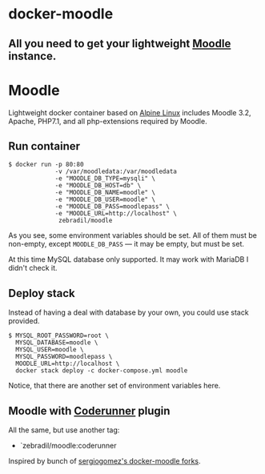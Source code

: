 docker-moodle
===

All you need to get your lightweight [Moodle][moodle] instance.
---

Moodle
===

Lightweight docker container based on [Alpine Linux][alpine] includes Moodle 3.2, Apache,
PHP7.1, and all php-extensions required by Moodle.

Run container
---
```
$ docker run -p 80:80
             -v /var/moodledata:/var/moodledata
             -e "MOODLE_DB_TYPE=mysqli" \
             -e "MOODLE_DB_HOST=db" \
             -e "MOODLE_DB_NAME=moodle" \
             -e "MOODLE_DB_USER=moodle" \
             -e "MOODLE_DB_PASS=moodlepass" \
             -e "MOODLE_URL=http://localhost" \
              zebradil/moodle
```

As you see, some environment variables should be set. All of them must be
non-empty, except `MOODLE_DB_PASS` — it may be empty, but must be set.

At this time MySQL database only supported. It may work with MariaDB I didn't
check it.

Deploy stack
---
Instead of having a deal with database by your own, you could use stack provided.
```
$ MYSQL_ROOT_PASSWORD=root \
  MYSQL_DATABASE=moodle \
  MYSQL_USER=moodle \
  MYSQL_PASSWORD=moodlepass \
  MOODLE_URL=http://localhost \
  docker stack deploy -c docker-compose.yml moodle
```

Notice, that there are another set of environment variables here.

Moodle with [Coderunner][coderunner] plugin
---

All the same, but use another tag:
- `zebradil/moodle:coderunner

Inspired by bunch of [sergiogomez's docker-moodle forks](https://github.com/sergiogomez/docker-moodle).

[coderunner]: http://coderunner.org.nz/
[alpine]: https://alpinelinux.org/
[moodle]: https://moodle.org/
